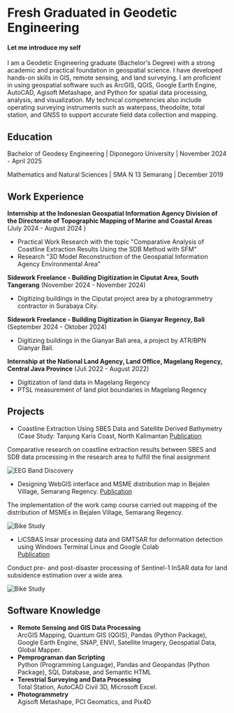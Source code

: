 # Fresh Graduated in Geodetic Engineering 

#### Let me introduce my self

I am a Geodetic Engineering graduate (Bachelor's Degree) with a strong academic and practical foundation in geospatial science. I have developed hands-on skills in GIS, remote sensing, and land surveying. I am proficient in using geospatial software such as ArcGIS, QGIS, Google Earth Engine, AutoCAD, Agisoft Metashape, and Python for spatial data processing, analysis, and visualization. My technical competencies also include operating surveying instruments such as waterpass, theodolite, total station, and GNSS to support accurate field data collection and mapping.

## Education

 Bachelor of Geodesy Engineering        | Diponegoro University              | November 2024 - April 2025

 Mathematics and Natural Sciences       | SMA N 13 Semarang                  | December 2019	 			        		

## Work Experience
**Internship at the Indonesian Geospatial Information Agency Division 
of the Directorate of Topographic Mapping of Marine and Coastal 
Areas** (July 2024 - August 2024 )
- Practical Work Research with the topic "Comparative Analysis of Coastline Extraction Results Using the SDB Method with SFM" 
- Research "3D Model Reconstruction of the Geospatial Information Agency Environmental Area" 

**Sidework Freelance - Building Digitization in Ciputat Area, South Tangerang** (November 2024 - November 2024)
- Digitizing buildings in the Ciputat project area by a photogrammetry contractor in 
Surabaya City. 

**Sidework Freelance - Building Digitization in Gianyar Regency, Bali** (September 2024 - Oktober 2024)
- Digitizing buildings in the Gianyar Bali area, a project by ATR/BPN Gianyar Bali. 

**Internship at the National Land Agency, Land Office, Magelang 
Regency, Central Java Province** (Juli 2022 - August 2022)
- Digitization of land data in Magelang Regency
- PTSL measurement of land plot boundaries in Magelang Regency

## Projects
- Coastline Extraction Using SBES Data and Satellite Derived Bathymetry (Case Study: Tanjung Karis Coast, North Kalimantan
[Publication](https://www.mdpi.com/1424-8220/22/8/3048)

Comparative research on coastline extraction results between SBES and 
SDB data processing in the research area to fulfill the final assignment 

![EEG Band Discovery](/assets/img/eeg_band_discovery.jpeg)

- Designing WebGIS interface and MSME distribution map in Bejalen Village, Semarang Regency. 
[Publication](https://www.mdpi.com/1424-8220/22/11/4240)

The implementation of the work camp course carried out mapping of the distribution of MSMEs in Bejalen Village, Semarang Regency.

![Bike Study](/assets/img/bike_study.jpeg)

- LiCSBAS Insar processing data and GMTSAR for deformation detection using Windows Terminal Linux and Google Colab  
[Publication](https://www.mdpi.com/1424-8220/22/11/4240)

Conduct pre- and post-disaster processing of Sentinel-1 InSAR data for land 
subsidence estimation over a wide area. 

![Bike Study](/assets/img/bike_study.jpeg)

## Software Knowledge
- **Remote Sensing and GIS Data Processing**  
ArcGIS Mapping, Quantum GIS (QGIS), Pandas (Python Package), Google Earth 
Engine, SNAP, ENVI, Satellite Imagery, Geospatial Data, Global Mapper. 
- **Pemprograman dan Scripting**  
Python (Programming Language), Pandas and Geopandas (Python Package), SQL 
Database, and Semantic HTML 
- **Terestrial Surveying and Data Processing**  
Total Station, AutoCAD Civil 3D, Microsoft Excel.  
- **Photogrammetry**  
Agisoft Metashape, PCI Geomatics, and Pix4D
